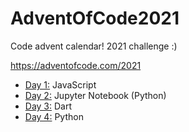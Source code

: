 # AdventOfCode2021
Code advent calendar! 2021 challenge :)

https://adventofcode.com/2021

- [Day 1:](/1) JavaScript
- [Day 2:](/2) Jupyter Notebook (Python)
- [Day 3:](/3) Dart
- [Day 4:](/4) Python